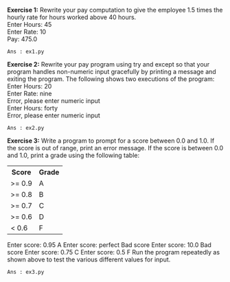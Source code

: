 <style>
table, tr, td ,th {
    border:none !important;
	border-collapse:collapse
}
</style>
**Exercise 1:** Rewrite your pay computation to give the employee 1.5 times the hourly rate for hours worked above 40 hours.  
Enter Hours: 45  
Enter Rate: 10  
Pay: 475.0  

	Ans : ex1.py

**Exercise 2:** Rewrite your pay program using try and except so that your program handles non-numeric input gracefully by printing a message and exiting the program. The following shows two executions of the program:  
Enter Hours: 20  
Enter Rate: nine  
Error, please enter numeric input  
Enter Hours: forty  
Error, please enter numeric input  

	Ans : ex2.py

**Exercise 3:** Write a program to prompt for a score between 0.0 and 1.0. If the score is out of range, print an error message. If the score is between 0.0 and 1.0, print a grade using the following table: 
<table>
	<tr>
		<th>Score</th><th>Grade</th>
	</tr>
	<tr>
		<td>&gt;= 0.9</td><td>A</td>
	</tr>
	<tr>
		<td>&gt;= 0.8</td><td>B</td>
	</tr>
	<tr>
		<td>&gt;= 0.7</td><td>C</td>
	</tr>
	<tr>
		<td>&gt;= 0.6</td><td>D</td>
	</tr>
	<tr>
		<td>&lt; 0.6</td><td>F</td>
	</tr>
</table>
Enter score: 0.95  
A  
Enter score: perfect  
Bad score  
Enter score: 10.0  
Bad score  
Enter score: 0.75  
C  
Enter score: 0.5  
F  
Run the program repeatedly as shown above to test the various different values for input.

	Ans : ex3.py